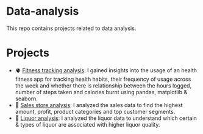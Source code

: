 # Data-analysis
This repo contains projects related to data analysis.

# Projects
* 🫀 [Fitness tracking analysis](https://github.com/AdesinaA/data-analysis/tree/main/fitness%20tracking%20analysis):  I gained insights into the usage of an health fitness app for tracking health habits, their frequency of usage across the week and whether there is relationship between the hours logged, number of steps taken and calories burnt using pandas, matplotlib & seaborn.
* 🏬 [Sales store analysis](https://github.com/AdesinaA/data-analysis/tree/main/Sales%20store%20analysis): I analyzed the sales data to find the highest amount, profit, product categories and top customer segments.
* 🍹 [Liquor analysis](https://github.com/AdesinaA/data-analysis/tree/main/Liquor%20analysis): I analyzed the liquor data to understand which certain & types of liquor are associated with higher liquor quality.
